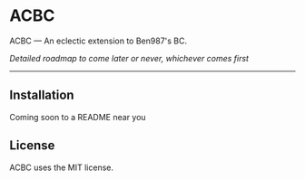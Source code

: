 # ACBC

ACBC — An eclectic extension to Ben987's BC.

*Detailed roadmap to come later or never, whichever comes first*

***

## Installation
Coming soon to a README near you

## License
ACBC uses the MIT license.
